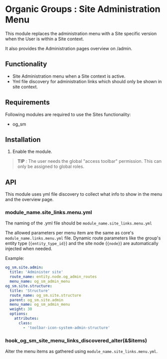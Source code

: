 # Organic Groups : Site Administration Menu
This module replaces the administration menu with a Site specific version when
the User is within a Site context.

It also provides the Administration pages overview on <site-path>/admin.



## Functionality
* Site Administration menu when a Site context is active.
* Yml file discovery for administration links which should only be shown in site
  context.



## Requirements
Following modules are required to use the Sites functionality:

* og_sm



## Installation
1. Enable the module.

> **TIP** : The user needs the global "access toolbar" permission.
> This can only be assigned to global roles.



## API
This module uses yml file discovery to collect what info to show in the menu and
the overview page.



### module_name.site_links.menu.yml
The naming of the .yml file should be `module_name.site_links.menu.yml`

The allowed parameters per menu item are the same as core's `module_name.links.menu.yml`
file. Dynamic route parameters like the group's entity type (`{entity_type_id}`)
and the site node (`{node}`) are automatically injected when needed.

Example:

```yml
og_sm.site.admin:
  title: 'Administer site'
  route_name: entity.node.og_admin_routes
  menu_name: og_sm_admin_menu
og_sm.site.structure:
  title: 'Structure'
  route_name: og_sm.site.structure
  parent: og_sm.site.admin
  menu_name: og_sm_admin_menu
  weight: 30
  options:
    attributes:
      class:
        - 'toolbar-icon-system-admin-structure'
```

### hook_og_sm_site_menu_links_discovered_alter(&$items)
Alter the menu items as gathered using `module_name.site_links.menu.yml`.

